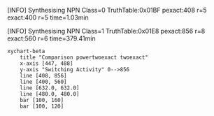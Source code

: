 [INFO] Synthesising NPN Class=0 TruthTable:0x01BF pexact:408 r=5 exact:400 r=5 time=1.03min 

[INFO] Synthesising NPN Class=1 TruthTable:0x01E8 pexact:856 r=8 exact:560 r=6 time=379.41min 

```mermaid
xychart-beta
    title "Comparison powertwoexact twoexact"
    x-axis [447, 488]
    y-axis "Switching Activity" 0-->856
    line [408, 856]
    line [400, 560]
    line [632.0, 632.0]
    line [480.0, 480.0]
    bar [100, 160]
    bar [100, 120]
```

